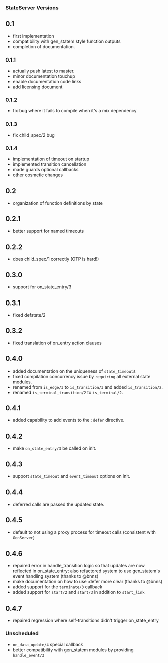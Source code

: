 ### StateServer Versions

## 0.1

- first implementation
- compatibility with gen_statem style function outputs
- completion of documentation.

### 0.1.1

- actually push latest to master.
- minor documentation touchup
- enable documentation code links
- add licensing document

### 0.1.2

- fix bug where it fails to compile when it's a mix dependency

### 0.1.3

- fix child_spec/2 bug

### 0.1.4

- implementation of timeout on startup
- implemented transition cancellation
- made guards optional callbacks
- other cosmetic changes

## 0.2

- organization of function definitions by state

## 0.2.1

- better support for named timeouts

## 0.2.2

- does child_spec/1 correctly (OTP is hard!)

## 0.3.0

- support for on_state_entry/3

## 0.3.1

- fixed defstate/2

## 0.3.2

- fixed translation of on_entry action clauses

## 0.4.0

- added documentation on the uniqueness of `state_timeout`s
- fixed compilation concurrency issue by `requiring` all external state modules.
- renamed from `is_edge/3` to `is_transition/3` and added `is_transition/2`.
- renamed `is_terminal_transition/2` to `is_terminal/2`.

## 0.4.1

- added capability to add events to the `:defer` directive.

## 0.4.2

- make `on_state_entry/3` be called on init.

## 0.4.3

- support `state_timeout` and `event_timeout` options on init.

## 0.4.4

- deferred calls are passed the updated state.

## 0.4.5

- default to not using a proxy process for timeout calls (consistent with `GenServer`)

## 0.4.6

- repaired error in handle_transition logic so that updates are now reflected in
  on_state_entry; also refactored system to use gen_statem's event handling system (thanks to @bnns)
- make documentation on how to use :defer more clear (thanks to @bnns)
- added support for the `terminate/3` callback
- added support for `start/2` and `start/3` in addition to `start_link`

## 0.4.7

- repaired regression where self-transitions didn't trigger on_state_entry

### Unscheduled

- `on_data_update/4` special callback
- better compatibility with gen_statem modules by providing `handle_event/3`
